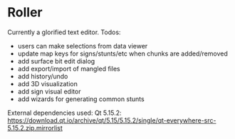 # Roller
Currently a glorified text editor. Todos:
- users can make selections from data viewer
- update map keys for signs/stunts/etc when chunks are added/removed
- add surface bit edit dialog
- add export/import of mangled files
- add history/undo
- add 3D visualization
- add sign visual editor
- add wizards for generating common stunts

External dependencies used:
Qt 5.15.2: https://download.qt.io/archive/qt/5.15/5.15.2/single/qt-everywhere-src-5.15.2.zip.mirrorlist

